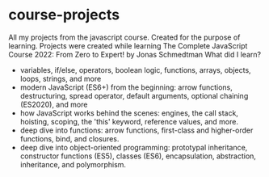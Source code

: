 # course-projects
All my projects from the javascript course. Created for the purpose of learning.
Projects were created while learning The Complete JavaScript Course 2022: From Zero to Expert! by Jonas Schmedtman
What did I learn?
- variables, if/else, operators, boolean logic, functions, arrays, objects, loops, strings, and more
- modern JavaScript (ES6+) from the beginning: arrow functions, destructuring, spread operator, default arguments, optional chaining (ES2020), and more
- how JavaScript works behind the scenes: engines, the call stack, hoisting, scoping, the 'this' keyword, reference values, and more.
- deep dive into functions: arrow functions, first-class and higher-order functions, bind, and closures.
- deep dive into object-oriented programming: prototypal inheritance, constructor functions (ES5), classes (ES6), encapsulation, abstraction, inheritance, and polymorphism.
